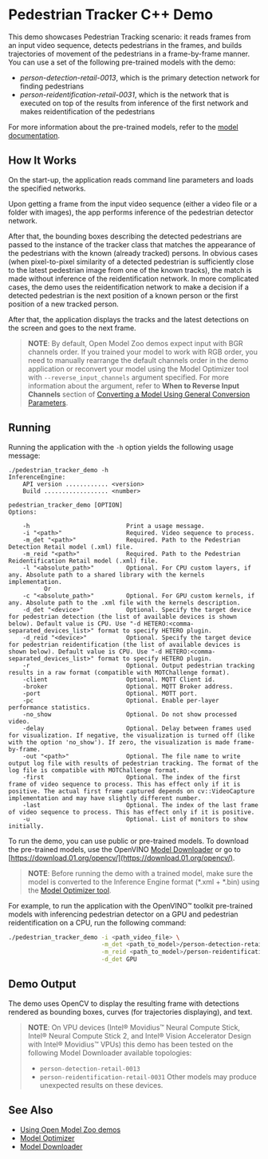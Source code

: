 # Pedestrian Tracker C++ Demo

This demo showcases Pedestrian Tracking scenario: it reads frames from an input video sequence, detects pedestrians in the frames, and builds trajectories of movement of the pedestrians in
a frame-by-frame manner.
You can use a set of the following pre-trained models with the demo:
* _person-detection-retail-0013_, which is the primary detection network for finding pedestrians
* _person-reidentification-retail-0031_, which is the network that is executed on top of the results from inference of the first network and makes reidentification of the pedestrians

For more information about the pre-trained models, refer to the [model documentation](../../models/intel/index.md).

## How It Works

On the start-up, the application reads command line parameters and loads the specified networks.

Upon getting a frame from the input video sequence (either a video file or a folder with images), the app performs inference of the pedestrian detector network.

After that, the bounding boxes describing the detected pedestrians are passed to the instance of the tracker class that matches the appearance of the pedestrians with the known
(already tracked) persons.
In obvious cases (when pixel-to-pixel similarity of a detected pedestrian is sufficiently close to the latest pedestrian image from one of the known tracks),
the match is made without inference of the reidentification network. In more complicated cases, the demo uses the reidentification network to make a decision
if a detected pedestrian is the next position of a known person or the first position of a new tracked person.

After that, the application displays the tracks and the latest detections on the screen and goes to the next frame.

> **NOTE**: By default, Open Model Zoo demos expect input with BGR channels order. If you trained your model to work with RGB order, you need to manually rearrange the default channels order in the demo application or reconvert your model using the Model Optimizer tool with `--reverse_input_channels` argument specified. For more information about the argument, refer to **When to Reverse Input Channels** section of [Converting a Model Using General Conversion Parameters](https://docs.openvinotoolkit.org/latest/_docs_MO_DG_prepare_model_convert_model_Converting_Model_General.html).

## Running

Running the application with the `-h` option yields the following usage message:
```
./pedestrian_tracker_demo -h
InferenceEngine:
    API version ............ <version>
    Build .................. <number>

pedestrian_tracker_demo [OPTION]
Options:

    -h                           Print a usage message.
    -i "<path>"                  Required. Video sequence to process.
    -m_det "<path>"              Required. Path to the Pedestrian Detection Retail model (.xml) file.
    -m_reid "<path>"             Required. Path to the Pedestrian Reidentification Retail model (.xml) file.
    -l "<absolute_path>"         Optional. For CPU custom layers, if any. Absolute path to a shared library with the kernels implementation.
          Or
    -c "<absolute_path>"         Optional. For GPU custom kernels, if any. Absolute path to the .xml file with the kernels description.
    -d_det "<device>"            Optional. Specify the target device for pedestrian detection (the list of available devices is shown below). Default value is CPU. Use "-d HETERO:<comma-separated_devices_list>" format to specify HETERO plugin.
    -d_reid "<device>"           Optional. Specify the target device for pedestrian reidentification (the list of available devices is shown below). Default value is CPU. Use "-d HETERO:<comma-separated_devices_list>" format to specify HETERO plugin.
    -r                           Optional. Output pedestrian tracking results in a raw format (compatible with MOTChallenge format).
    -client                      Optional. MQTT Client id.
    -broker                      Optional. MQTT Broker address.
    -port                        Optional. MOTT port.
    -pc                          Optional. Enable per-layer performance statistics.
    -no_show                     Optional. Do not show processed video.
    -delay                       Optional. Delay between frames used for visualization. If negative, the visualization is turned off (like with the option 'no_show'). If zero, the visualization is made frame-by-frame.
    -out "<path>"                Optional. The file name to write output log file with results of pedestrian tracking. The format of the log file is compatible with MOTChallenge format.
    -first                       Optional. The index of the first frame of video sequence to process. This has effect only if it is positive. The actual first frame captured depends on cv::VideoCapture implementation and may have slightly different number.
    -last                        Optional. The index of the last frame of video sequence to process. This has effect only if it is positive.
    -u                           Optional. List of monitors to show initially.
```

To run the demo, you can use public or pre-trained models. To download the pre-trained models, use the OpenVINO [Model Downloader](../../tools/downloader/README.md) or go to [https://download.01.org/opencv/](https://download.01.org/opencv/).

> **NOTE**: Before running the demo with a trained model, make sure the model is converted to the Inference Engine format (\*.xml + \*.bin) using the [Model Optimizer tool](https://docs.openvinotoolkit.org/latest/_docs_MO_DG_Deep_Learning_Model_Optimizer_DevGuide.html).

For example, to run the application with the OpenVINO&trade; toolkit pre-trained models with inferencing pedestrian detector on a GPU and pedestrian reidentification on a CPU, run the following command:

```sh
./pedestrian_tracker_demo -i <path_video_file> \
                          -m_det <path_to_model>/person-detection-retail-0013.xml \
                          -m_reid <path_to_model>/person-reidentification-retail-0031.xml \
                          -d_det GPU
```

## Demo Output

The demo uses OpenCV to display the resulting frame with detections rendered as bounding boxes, curves (for trajectories displaying), and text.

> **NOTE**: On VPU devices (Intel® Movidius™ Neural Compute Stick, Intel® Neural Compute Stick 2, and Intel® Vision Accelerator Design with Intel® Movidius™ VPUs) this demo has been tested on the following Model Downloader available topologies:
>* `person-detection-retail-0013`
>* `person-reidentification-retail-0031`
> Other models may produce unexpected results on these devices.
## See Also
* [Using Open Model Zoo demos](../README.md)
* [Model Optimizer](https://docs.openvinotoolkit.org/latest/_docs_MO_DG_Deep_Learning_Model_Optimizer_DevGuide.html)
* [Model Downloader](../../tools/downloader/README.md)
